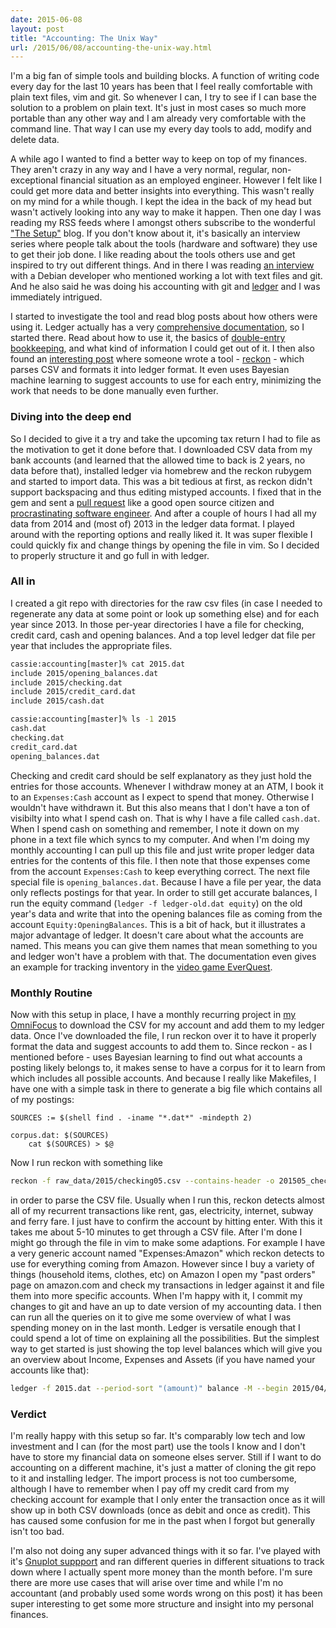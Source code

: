 ```yaml
---
date: 2015-06-08
layout: post
title: "Accounting: The Unix Way"
url: /2015/06/08/accounting-the-unix-way.html
---
```


I'm a big fan of simple tools and building blocks. A function of writing code
every day for the last 10 years has been that I feel really comfortable with
plain text files, vim and git. So whenever I can, I try to see if I can base
the solution to a problem on plain text. It's just in most cases so much more
portable than any other way and I am already very comfortable with the command
line. That way I can use my every day tools to add, modify and delete data.

A while ago I wanted to find a better way to keep on top of my finances. They
aren't crazy in any way and I have a very normal, regular, non-exceptional
financial situation as an employed engineer. However I felt like I could get
more data and better insights into everything. This wasn't really on my mind
for a while though. I kept the idea in the back of my head but wasn't actively
looking into any way to make it happen. Then one day I was reading my RSS
feeds where I amongst others subscribe to the wonderful ["The
Setup"][thesetup] blog. If you don't know about it, it's basically an
interview series where people talk about the tools (hardware and software)
they use to get their job done. I like reading about the tools others use and
get inspired to try out different things. And in there I was reading [an
interview][usesthis] with a Debian developer who mentioned working a lot with
text files and git. And he also said he was doing his accounting with git and
[ledger][ledger] and I was immediately intrigued.

I started to investigate the tool and read blog posts about how others were
using it. Ledger actually has a very [comprehensive
documentation][ledgerdocs], so I started there. Read about how to use it, the
basics of [double-entry bookkeeping][double-entry], and what kind of
information I could get out of it. I then also found an [interesting
post][reckonpost] where someone wrote a tool - [reckon][reckon] - which parses
CSV and formats it into ledger format. It even uses Bayesian machine learning
to suggest accounts to use for each entry, minimizing the work that needs to
be done manually even further.

### Diving into the deep end
So I decided to give it a try and take the upcoming tax return I had to file
as the motivation to get it done before that. I downloaded CSV data from my
bank accounts (and learned that the allowed time to back is 2 years, no data
before that), installed ledger via homebrew and the reckon rubygem and started
to import data. This was a bit tedious at first, as reckon didn't support
backspacing and thus editing mistyped accounts. I fixed that in the gem and
sent a [pull request][reckonpr] like a good open source citizen and
[procrastinating software engineer][accountingtweet]. And after a couple of
hours I had all my data from 2014 and (most of) 2013 in the ledger data
format. I played around with the reporting options and really liked it. It was
super flexible I could quickly fix and change things by opening the file in
vim. So I decided to properly structure it and go full in with ledger.

### All in
I created a git repo with directories for the raw csv files (in case I needed
to regenerate any data at some point or look up something else) and for each
year since 2013. In those per-year directories I have a file for checking,
credit card, cash and opening balances. And a top level ledger dat file per
year that includes the appropriate files.

```bash
cassie:accounting[master]% cat 2015.dat
include 2015/opening_balances.dat
include 2015/checking.dat
include 2015/credit_card.dat
include 2015/cash.dat

cassie:accounting[master]% ls -1 2015
cash.dat
checking.dat
credit_card.dat
opening_balances.dat
```

Checking and credit card should be self explanatory as they just hold the
entries for those accounts. Whenever I withdraw money at an ATM, I book it to
an `Expenses:Cash` account as I expect to spend that money. Otherwise I
wouldn't have withdrawn it. But this also means that I don't have a ton of
visibilty into what I spend cash on. That is why I have a file called
`cash.dat`. When I spend cash on something and remember, I note it down on my
phone in a text file which syncs to my computer. And when I'm doing my monthly
accounting I can pull up this file and just write proper ledger data entries
for the contents of this file. I then note that those expenses come from the
account `Expenses:Cash` to keep everything correct. The next file special file
is `opening_balances.dat`. Because I have a file per year, the data only
reflects postings for that year. In order to still get accurate balances, I
run the equity command (`ledger -f ledger-old.dat equity`) on the old year's
data and write that into the opening balances file as coming from the account
`Equity:OpeningBalances`. This is a bit of hack, but it illustrates a major
advantage of ledger. It doesn't care about what the accounts are named. This
means you can give them names that mean something to you and ledger won't have
a problem with that. The documentation even gives an example for tracking
inventory in the [video game EverQuest][ledgeraccounts].

### Monthly Routine
Now with this setup in place, I have a monthly recurring project in [my
OmniFocus][of_post] to download the CSV for my account and add them to my
ledger data. Once I've downloaded the file, I run reckon over it to have it
properly format the data and suggest accounts to add them to. Since reckon -
as I mentioned before - uses Bayesian learning to find out what accounts a
posting likely belongs to, it makes sense to have a corpus for it to learn
from which includes all possible accounts. And because I really like
Makefiles, I have one with a simple task in there to generate a big file which
contains all of my postings:

```make
SOURCES := $(shell find . -iname "*.dat*" -mindepth 2)

corpus.dat: $(SOURCES)
	cat $(SOURCES) > $@

```

Now I run reckon with something like

```bash
reckon -f raw_data/2015/checking05.csv --contains-header -o 201505_checking.dat -l corpus.dat
```

in order to parse the CSV file. Usually when I run this, reckon detects almost
all of my recurrent transactions like rent, gas, electricity, internet, subway
and ferry fare. I just have to confirm the account by hitting enter. With this
it takes me about 5-10 minutes to get through a CSV file. After I'm done I
might go through the file in vim to make some adaptions. For example I have a
very generic account named "Expenses:Amazon" which reckon detects to use for
everything coming from Amazon. However since I buy a variety of things
(household items, clothes, etc) on Amazon I open my "past orders" page on
amazon.com and check my transactions in ledger against it and file them into
more specific accounts. When I'm happy with it, I commit my changes to git and
have an up to date version of my accounting data. I then can run all the
queries on it to give me some overview of what I was spending money on in the
last month. Ledger is versatile enough that I could spend a lot of time on
explaining all the possibilities. But the simplest way to get started is just
showing the top level balances which will give you an overview about Income,
Expenses and Assets (if you have named your accounts like that):

```bash
ledger -f 2015.dat --period-sort "(amount)" balance -M --begin 2015/04/01 --end 2015/05/01 --depth=1
```

### Verdict
I'm really happy with this setup so far. It's comparably low tech and low
investment and I can (for the most part) use the tools I know and I don't have
to store my financial data on someone elses server. Still if I want to do
accounting on a different machine, it's just a matter of cloning the git repo
to it and installing ledger. The import process is not too cumbersome,
although I have to remember when I pay off my credit card from my checking
account for example that I only enter the transaction once as it will show up
in both CSV downloads (once as debit and once as credit). This has caused some
confusion for me in the past when I forgot but generally isn't too bad.

I'm also not doing any super advanced things with it so far. I've played with
it's [Gnuplot suppport][ledgerplot] and ran different queries in different
situations to track down where I actually spent more money than the month
before. I'm sure there are more use cases that will arise over time and while
I'm no accountant (and probably used some words wrong on this post) it has
been super interesting to get some more structure and insight into my personal
finances.


[ledger]: http://www.ledger-cli.org/
[ledgerdocs]: http://www.ledger-cli.org/3.0/doc/ledger3.html
[ledgeraccounts]: http://www.ledger-cli.org/3.0/doc/ledger3.html#Accounts-and-Inventories
[ledgerplot]: http://www.ledger-cli.org/3.0/doc/ledger3.html#Visualizing-with-Gnuplot
[double-entry]: http://en.wikipedia.org/wiki/Double-entry_bookkeeping_system
[reckon]: https://github.com/cantino/reckon
[reckonpost]: http://blog.andrewcantino.com/blog/2013/02/16/command-line-accounting-with-ledger-and-reckon/
[reckonpr]: https://github.com/cantino/reckon/pull/44
[thesetup]: http://usesthis.com/
[usesthis]: http://stefano.zacchiroli.usesthis.com/
[accountingtweet]: https://twitter.com/mrtazz/statuses/573671503029497856
[of_post]: https://unwiredcouch.com/2014/05/13/omnifocus.html
